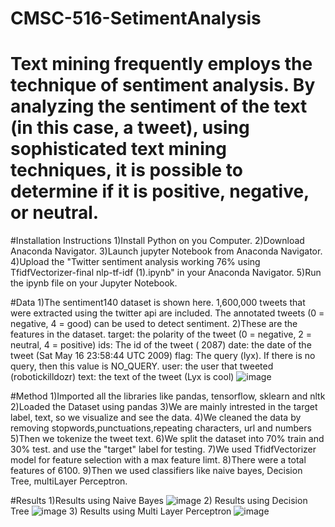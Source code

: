 # CMSC-516-SetimentAnalysis

# Text mining frequently employs the technique of sentiment analysis. By analyzing the sentiment of the text (in this case, a tweet), using sophisticated text mining techniques, it is possible to determine if it is positive, negative, or neutral.

#Installation Instructions
 1)Install Python on you Computer.
 2)Download Anaconda Navigator.
 3)Launch jupyter Notebook from Anaconda Navigator.
 4)Upload the "Twitter sentiment analysis working 76% using TfidfVectorizer-final nlp-tf-idf (1).ipynb" in your Anaconda Navigator.
 5)Run the ipynb file on your Jupyter Notebook.
 
#Data
1)The sentiment140 dataset is shown here. 1,600,000 tweets that were extracted using the twitter api are included. The annotated tweets (0 = negative, 4 = good) can be used to detect sentiment.
2)These are the features in the dataset.
  target: the polarity of the tweet (0 = negative, 2 = neutral, 4 = positive)
  ids: The id of the tweet ( 2087)
  date: the date of the tweet (Sat May 16 23:58:44 UTC 2009)
  flag: The query (lyx). If there is no query, then this value is NO_QUERY.
  user: the user that tweeted (robotickilldozr)
  text: the text of the tweet (Lyx is cool)
  ![image](https://user-images.githubusercontent.com/46966138/196498725-8ded1e3c-42cb-40c5-9d07-e74de1b4ce19.png)


 
#Method
1)Imported all the libraries like pandas, tensorflow, sklearn and nltk
2)Loaded the Dataset using pandas
3)We are mainly intrested in the target label, text, so we visualize and see the data.
4)We cleaned the data by removing stopwords,punctuations,repeating characters, url and numbers
5)Then we tokenize the tweet text.
6)We split the dataset into 70% train and 30% test. and use the "target" label for testing.
7)We used TfidfVectorizer model for feature selection with a max feature limt.
8)There were a total features of 6100.
9)Then we used classifiers like naive bayes, Decision Tree, multiLayer Perceptron.

#Results
1)Results using Naive Bayes
 ![image](https://user-images.githubusercontent.com/46966138/196499082-f354d6ea-fbe7-4170-9d96-feb095796fbd.png)
2) Results using Decision Tree
 ![image](https://user-images.githubusercontent.com/46966138/196499770-2ee88b64-75da-46e6-9fc9-73fba454a95b.png)
3) Results using Multi Layer Perceptron
  ![image](https://user-images.githubusercontent.com/46966138/196499888-fc3f8adb-2543-4017-9bb3-3d55ce234ac8.png)


 

